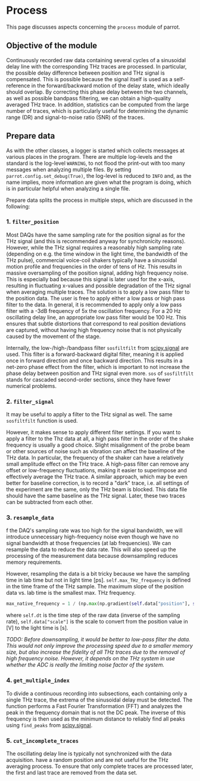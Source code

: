 # Process

This page discusses aspects concerning the `process` module of parrot.

## Objective of the module

Continuously recorded raw data containing several cycles of a sinusoidal delay line with the corresponding THz traces
are processed.
In particular, the possible delay difference between position and THz signal is compensated. This is possible because
the signal itself is used as a self-reference in the forward/backward motion of the delay state, which ideally should
overlap.
By correcting this phase delay between the two channels, as well as possible bandpass filtering, we can obtain a
high-quality averaged THz trace.
In addition, statistics can be computed from the large number of traces, which is particularly useful for determining
the dynamic range (DR) and signal-to-noise ratio (SNR) of the traces.

## Prepare data

As with the other classes, a logger is started which collects messages at various places in the program. There are
multiple log-levels and the standard is the log-level `WARNING`, to not flood the print-out with too many messages when
analyzing multiple files.
By setting `parrot.config.set_debug(True)`, the log-level is reduced to `INFO` and, as the name implies, more
information are given what the program is doing, which is in particular helpful when analyzing a single file.

Prepare data splits the process in multiple steps, which are discussed in the following:

### 1. `filter_position`

Most DAQs have the same sampling rate for the position signal as for the THz signal (and this is recommended anyway for
synchronicity reasons). However, while the THz signal requires a reasonably high sampling rate (depending on e.g. the
time window in the light time, the bandwidth of the THz pulse), commercial voice-coil shakers typically have a
sinusoidal motion profile and frequencies in the order of tens of Hz. This results in massive oversampling of the
position signal, adding high frequency noise. This is especially bad because this signal is later used for the x-axis,
resulting in fluctuating x-values and possible degradation of the THz signal when averaging multiple traces. The
solution is to apply a low pass filter to the position data. The user is free to apply either a low pass or high pass
filter to the data. In general, it is recommended to apply only a low pass filter with a -3dB frequency of 5x the
oscillation frequency. For a 20 Hz oscillating delay line, an appropriate low pass filter would be 100 Hz. This ensures
that subtle distortions that correspond to real position deviations are captured, without having high frequency noise
that is not physically caused by the movement of the stage.

Internally, the low-/high-/bandpass filter `sosfiltfilt`
from [scipy.signal](https://docs.scipy.org/doc/scipy/reference/generated/scipy.signal.sosfiltfilt.html#scipy.signal.sosfiltfilt)
are used. This filter is a forward-backward digital filter, meaning it is applied once in forward direction and once
backward direction. This results in a net-zero phase effect from the filter, which is important to not increase the
phase delay between position and THz signal even more. `sos` of `sosfiltfilt` stands for cascaded second-order sections,
since they have fewer numerical problems.

### 2. `filter_signal`

It may be useful to apply a filter to the THz signal as well. The same `sosfiltfilt` function is used.

However, it makes sense to apply different filter settings. If you want to apply a filter to the Thz data at all, a high
pass filter in the order of the shake frequency is usually a good choice. Slight misalignment of the probe beam or other
sources of noise such as vibration can affect the baseline of the THz data. In particular, the frequency of the shaker
can have a relatively small amplitude effect on the THz trace. A high-pass filter can remove any offset or low-frequency
fluctuations, making it easier to superimpose and effectively average the THz trace. A similar approach, which may be
even better for baseline correction, is to record a "dark" trace, i.e. all settings of the experiment are the same, only
the THz beam is blocked. This data file should have the same baseline as the THz signal. Later, these two traces can be
subtracted from each other.

### 3. `resample_data`

f the DAQ's sampling rate was too high for the signal bandwidth, we will introduce unnecessary high-frequency noise even
though we have no signal bandwidth at those frequencies (at lab frequencies).
We can resample the data to reduce the data rate. This will also speed up the processing of the measurement data because
downsampling reduces memory requirements.

However, resampling the data is a bit tricky because we have the sampling time in lab time but not in light time [ps].
`self.max_THz_frequency` is defined in the time frame of the THz sample. The maximum slope of the position data vs. lab
time is the smallest max. THz frequency.

```py
max_native_frequency = 1 / (np.max(np.gradient(self.data["position"], self.dt)) * self.data["scale"] * self.dt)
```

where `self.dt` is the time step of the raw data (inverse of the sampling rate), `self.data["scale"]` is the scale to
convert from the position value in [V] to the light time is [s].

*TODO: Before downsampling, it would be better to low-pass filter the data. This would not only improve the processing
speed due to a smaller memory size, but also increase the fidelity of all THz traces due to the removal of high
frequency noise.
However, it depends on the THz system in use whether the ADC is really the limiting noise factor of the system.*

### 4. `get_multiple_index`

To divide a continuous recording into subsections, each containing only a single THz trace, the extrema of the
sinusoidal delay must be detected. The function performs a Fast Fourier Transformation (FFT) and analyzes the peak in
the frequency domain that is not the DC peak. The inverse of this frequency is then used as the minimum distance to
reliably find all peaks using `find_peaks`
from [scipy.signal](https://docs.scipy.org/doc/scipy/reference/generated/scipy.signal.find_peaks.html).

### 5. `cut_incomplete_traces`

The oscillating delay line is typically not synchronized with the data acquisition.
have a random position and are not useful for the THz averaging process. To ensure that only complete traces are
processed later, the first and last trace are removed from the data set.